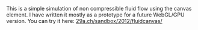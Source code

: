This is a simple simulation of non compressible fluid flow using the canvas element.
I have written it mostly as a prototype for a future WebGL/GPU version. You can try it here:
[29a.ch/sandbox/2012/fluidcanvas/](http://29a.ch/sandbox/2012/fluidcanvas)
